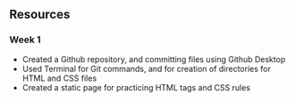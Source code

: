 ## Resources  
### Week 1
- Created a Github repository, and committing files using Github Desktop
- Used Terminal for Git commands, and for creation of directories for HTML and CSS files
- Created a static page for practicing HTML tags and CSS rules